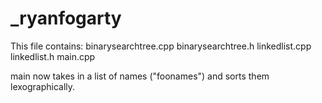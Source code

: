 # _ryanfogarty
This file contains:
binarysearchtree.cpp
binarysearchtree.h
linkedlist.cpp
linkedlist.h
main.cpp

main now takes in a list of names ("foonames") and sorts them lexographically.